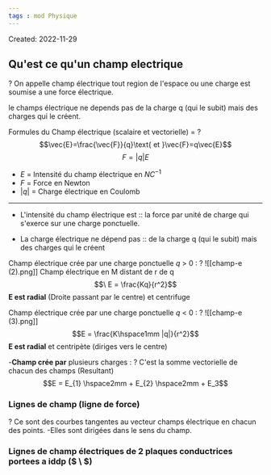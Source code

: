```yaml
---
tags : mod Physique
---
```

Created: 2022-11-29

## Qu'est ce qu'un champ electrique
?
On appelle champ électrique tout region de l'espace ou une charge est soumise a une force électrique. 

le champs électrique ne depends pas de la charge q (qui le subit) mais des charges qui le créent.

Formules du Champ électrique (scalaire et vectorielle) =
?
$$\vec{E}=\frac{\vec{F}}{q}\text{ et }\vec{F}=q\vec{E}$$
$$F=|q|E$$
-  $E$ = Intensité du champ électrique en $NC^{-1}$
- $F$ = Force en Newton 
- $|q|$ = Charge électrique en Coulomb
---

- L'intensité du champ électrique est :: la force par unité de charge qui s'exerce sur une charge ponctuelle.

- La charge électrique ne dépend pas :: de la charge q (qui le subit) mais des charges qui le créent
<!--SR:!2023-01-19,1,210-->

Champ électrique crée par une charge ponctuelle  $q$ > 0 :
?
![[champ-e (2).png]]
Champ électrique en M distant de r de q 
$$\ E = \frac{Kq}{r^2}$$ **E est radial** (Droite passant par le centre) et centrifuge 


Champ électrique crée par une charge ponctuelle  $q$ < 0 :
?
![[champ-e (3).png]]
$$E = \frac{K\hspace1mm |q|}{r^2}$$
**E est radial** et centripète (diriges vers le centre)

-**Champ crée par** plusieurs charges :
?
C'est la somme vectorielle de chacun des champs (Resultant)
$$E = E_{1} \hspace2mm + E_{2} \hspace2mm + E_3$$


### Lignes de champ (ligne de force) 
?
Ce sont des courbes tangentes au vecteur champs électrique en chacun des points. 
-Elles sont dirigées dans le sens du champ.

### Lignes de champ électriques de 2 plaques conductrices portees a iddp ($ \ $)